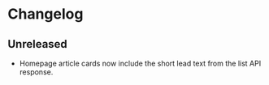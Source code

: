 # Changelog

## Unreleased

- Homepage article cards now include the short lead text from the list API response.
